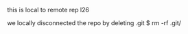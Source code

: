 this is local to remote rep l26


we locally disconnected the repo by deleting .git 
$ rm -rf .git/

